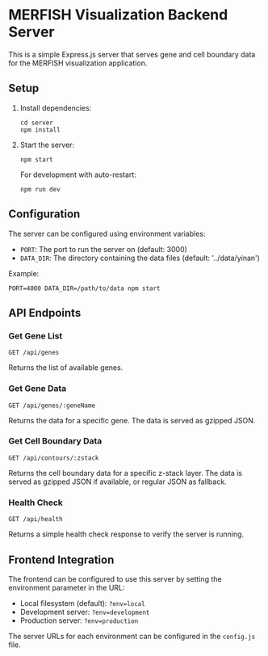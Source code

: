 # MERFISH Visualization Backend Server

This is a simple Express.js server that serves gene and cell boundary data for the MERFISH visualization application.

## Setup

1. Install dependencies:
   ```
   cd server
   npm install
   ```

2. Start the server:
   ```
   npm start
   ```

   For development with auto-restart:
   ```
   npm run dev
   ```

## Configuration

The server can be configured using environment variables:

- `PORT`: The port to run the server on (default: 3000)
- `DATA_DIR`: The directory containing the data files (default: '../data/yinan')

Example:
```
PORT=4000 DATA_DIR=/path/to/data npm start
```

## API Endpoints

### Get Gene List
```
GET /api/genes
```
Returns the list of available genes.

### Get Gene Data
```
GET /api/genes/:geneName
```
Returns the data for a specific gene. The data is served as gzipped JSON.

### Get Cell Boundary Data
```
GET /api/contours/:zstack
```
Returns the cell boundary data for a specific z-stack layer. The data is served as gzipped JSON if available, or regular JSON as fallback.

### Health Check
```
GET /api/health
```
Returns a simple health check response to verify the server is running.

## Frontend Integration

The frontend can be configured to use this server by setting the environment parameter in the URL:

- Local filesystem (default): `?env=local`
- Development server: `?env=development`
- Production server: `?env=production`

The server URLs for each environment can be configured in the `config.js` file.
